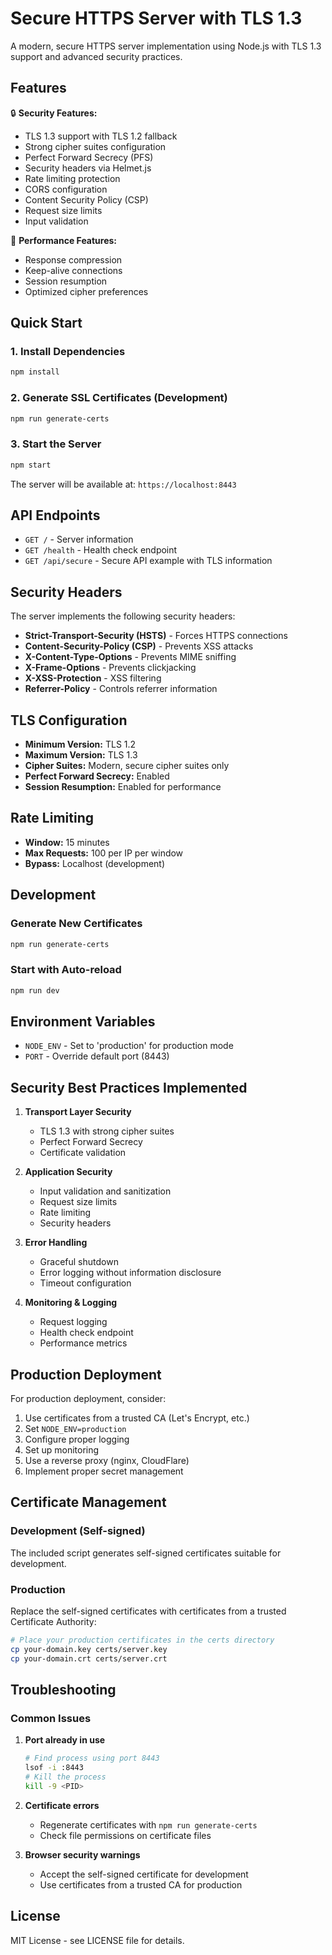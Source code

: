 # Secure HTTPS Server with TLS 1.3

A modern, secure HTTPS server implementation using Node.js with TLS 1.3 support and advanced security practices.

## Features

🔒 **Security Features:**
- TLS 1.3 support with TLS 1.2 fallback
- Strong cipher suites configuration
- Perfect Forward Secrecy (PFS)
- Security headers via Helmet.js
- Rate limiting protection
- CORS configuration
- Content Security Policy (CSP)
- Request size limits
- Input validation

🚀 **Performance Features:**
- Response compression
- Keep-alive connections
- Session resumption
- Optimized cipher preferences

## Quick Start

### 1. Install Dependencies
```bash
npm install
```

### 2. Generate SSL Certificates (Development)
```bash
npm run generate-certs
```

### 3. Start the Server
```bash
npm start
```

The server will be available at: `https://localhost:8443`

## API Endpoints

- `GET /` - Server information
- `GET /health` - Health check endpoint
- `GET /api/secure` - Secure API example with TLS information

## Security Headers

The server implements the following security headers:

- **Strict-Transport-Security (HSTS)** - Forces HTTPS connections
- **Content-Security-Policy (CSP)** - Prevents XSS attacks
- **X-Content-Type-Options** - Prevents MIME sniffing
- **X-Frame-Options** - Prevents clickjacking
- **X-XSS-Protection** - XSS filtering
- **Referrer-Policy** - Controls referrer information

## TLS Configuration

- **Minimum Version:** TLS 1.2
- **Maximum Version:** TLS 1.3
- **Cipher Suites:** Modern, secure cipher suites only
- **Perfect Forward Secrecy:** Enabled
- **Session Resumption:** Enabled for performance

## Rate Limiting

- **Window:** 15 minutes
- **Max Requests:** 100 per IP per window
- **Bypass:** Localhost (development)

## Development

### Generate New Certificates
```bash
npm run generate-certs
```

### Start with Auto-reload
```bash
npm run dev
```

## Environment Variables

- `NODE_ENV` - Set to 'production' for production mode
- `PORT` - Override default port (8443)

## Security Best Practices Implemented

1. **Transport Layer Security**
   - TLS 1.3 with strong cipher suites
   - Perfect Forward Secrecy
   - Certificate validation

2. **Application Security**
   - Input validation and sanitization
   - Request size limits
   - Rate limiting
   - Security headers

3. **Error Handling**
   - Graceful shutdown
   - Error logging without information disclosure
   - Timeout configuration

4. **Monitoring & Logging**
   - Request logging
   - Health check endpoint
   - Performance metrics

## Production Deployment

For production deployment, consider:

1. Use certificates from a trusted CA (Let's Encrypt, etc.)
2. Set `NODE_ENV=production`
3. Configure proper logging
4. Set up monitoring
5. Use a reverse proxy (nginx, CloudFlare)
6. Implement proper secret management

## Certificate Management

### Development (Self-signed)
The included script generates self-signed certificates suitable for development.

### Production
Replace the self-signed certificates with certificates from a trusted Certificate Authority:

```bash
# Place your production certificates in the certs directory
cp your-domain.key certs/server.key
cp your-domain.crt certs/server.crt
```

## Troubleshooting

### Common Issues

1. **Port already in use**
   ```bash
   # Find process using port 8443
   lsof -i :8443
   # Kill the process
   kill -9 <PID>
   ```

2. **Certificate errors**
   - Regenerate certificates with `npm run generate-certs`
   - Check file permissions on certificate files

3. **Browser security warnings**
   - Accept the self-signed certificate for development
   - Use certificates from a trusted CA for production

## License

MIT License - see LICENSE file for details.
